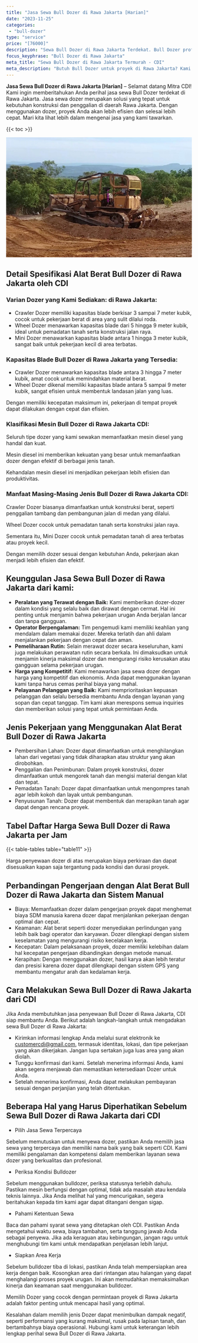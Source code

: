 ```yaml
---
title: "Jasa Sewa Bull Dozer di Rawa Jakarta [Harian]"
date: "2023-11-25"
categories:
 - "bull-dozer"
type: "service"
price: "[76000]"
description: "Sewa Bull Dozer di Rawa Jakarta Terdekat. Bull Dozer profesional untuk kebutuhan proyek konstruksi dengan performa maksimal. Segera konsultasikan kebutuhan Anda."
focus_keyphrase: "Bull Dozer di Rawa Jakarta"
meta_title: "Sewa Bull Dozer di Rawa Jakarta Termurah - CDI"
meta_description: "Butuh Bull Dozer untuk proyek di Rawa Jakarta? Kami adalah solusi tepat dengan solusi optimal. Dapatkan penawaran sekarang."
---
```


**Jasa Sewa Bull Dozer di Rawa Jakarta [Harian]** – Selamat datang Mitra CDI! Kami ingin memberitahukan Anda perihal jasa sewa Bull Dozer terdekat di Rawa Jakarta. Jasa sewa dozer merupakan solusi yang tepat untuk kebutuhan konstruksi dan penggalian di daerah Rawa Jakarta. Dengan menggunakan dozer, proyek Anda akan lebih efisien dan selesai lebih cepat. Mari kita lihat lebih dalam mengenai jasa yang kami tawarkan.

{{< toc >}}

![Jasa Sewa Bull Dozer di Rawa Jakarta [Harian]](/images/bull-dozer/bull-dozer-01.jpg)

## Detail Spesifikasi Alat Berat Bull Dozer di Rawa Jakarta oleh CDI

### Varian Dozer yang Kami Sediakan: di Rawa Jakarta:

*   Crawler Dozer memiliki kapasitas blade berkisar 3 sampai 7 meter kubik, cocok untuk pekerjaan berat di area yang sulit dilalui roda.
*   Wheel Dozer menawarkan kapasitas blade dari 5 hingga 9 meter kubik, ideal untuk pemadatan tanah serta konstruksi jalan raya.
*   Mini Dozer menawarkan kapasitas blade antara 1 hingga 3 meter kubik, sangat baik untuk pekerjaan kecil di area terbatas.

### Kapasitas Blade Bull Dozer di Rawa Jakarta yang Tersedia:

*   Crawler Dozer menawarkan kapasitas blade antara 3 hingga 7 meter kubik, amat cocok untuk memindahkan material berat.
*   Wheel Dozer dikenal memiliki kapasitas blade antara 5 sampai 9 meter kubik, sangat efisien untuk membentuk landasan jalan yang luas.

Dengan memiliki kecepatan maksimum ini, pekerjaan di tempat proyek dapat dilakukan dengan cepat dan efisien.

### Klasifikasi Mesin Bull Dozer di Rawa Jakarta CDI:

Seluruh tipe dozer yang kami sewakan memanfaatkan mesin diesel yang handal dan kuat.

Mesin diesel ini memberikan kekuatan yang besar untuk memanfaatkan dozer dengan efektif di berbagai jenis tanah.

Kehandalan mesin diesel ini menjadikan pekerjaan lebih efisien dan produktivitas.

### Manfaat Masing-Masing Jenis Bull Dozer di Rawa Jakarta CDI:

Crawler Dozer biasanya dimanfaatkan untuk konstruksi berat, seperti penggalian tambang dan pembangunan jalan di medan yang dilalui.

Wheel Dozer cocok untuk pemadatan tanah serta konstruksi jalan raya.

Sementara itu, Mini Dozer cocok untuk pemadatan tanah di area terbatas atau proyek kecil.

Dengan memilih dozer sesuai dengan kebutuhan Anda, pekerjaan akan menjadi lebih efisien dan efektif.

## Keunggulan Jasa Sewa Bull Dozer di Rawa Jakarta dari kami:

*   **Peralatan yang Terawat dengan Baik:** Kami memberikan dozer-dozer dalam kondisi yang selalu baik dan dirawat dengan cermat. Hal ini penting untuk menjamin bahwa pekerjaan urugan Anda berjalan lancar dan tanpa gangguan.
*   **Operator Berpengalaman:** Tim pengemudi kami memiliki keahlian yang mendalam dalam memakai dozer. Mereka terlatih dan ahli dalam menjalankan pekerjaan dengan cepat dan aman.
*   **Pemeliharaan Rutin:** Selain merawat dozer secara keseluruhan, kami juga melakukan perawatan rutin secara berkala. Ini dimaksudkan untuk menjamin kinerja maksimal dozer dan mengurangi risiko kerusakan atau gangguan selama pekerjaan urugan.
*   **Harga yang Kompetitif:** Kami menawarkan jasa sewa dozer dengan harga yang kompetitif dan ekonomis. Anda dapat menggunakan layanan kami tanpa harus cemas perihal biaya yang mahal.
*   **Pelayanan Pelanggan yang Baik:** Kami memprioritaskan kepuasan pelanggan dan selalu bersedia membantu Anda dengan layanan yang sopan dan cepat tanggap. Tim kami akan merespons semua inquiries dan memberikan solusi yang tepat untuk permintaan Anda.

## Jenis Pekerjaan yang Menggunakan Alat Berat Bull Dozer di Rawa Jakarta

*   Pembersihan Lahan: Dozer dapat dimanfaatkan untuk menghilangkan lahan dari vegetasi yang tidak diharapkan atau struktur yang akan dirobohkan.
*   Penggalian dan Penimbunan: Dalam proyek konstruksi, dozer dimanfaatkan untuk mengorek tanah dan mengisi material dengan kilat dan tepat.
*   Pemadatan Tanah: Dozer dapat dimanfaatkan untuk mengompres tanah agar lebih kokoh dan layak untuk pembangunan.
*   Penyusunan Tanah: Dozer dapat membentuk dan merapikan tanah agar dapat dengan rencana proyek.

## Tabel Daftar Harga Sewa Bull Dozer di Rawa Jakarta per Jam

{{< table-tables table="table11" >}}

Harga penyewaan dozer di atas merupakan biaya perkiraan dan dapat disesuaikan kapan saja tergantung pada kondisi dan durasi proyek.

## Perbandingan Pengerjaan dengan Alat Berat Bull Dozer di Rawa Jakarta dan Sistem Manual

*   Biaya: Memanfaatkan dozer dalam pengerjaan proyek dapat menghemat biaya SDM manusia karena dozer dapat menjalankan pekerjaan dengan optimal dan cepat.
*   Keamanan: Alat berat seperti dozer menyediakan perlindungan yang lebih baik bagi operator dan karyawan. Dozer dilengkapi dengan sistem keselamatan yang mengurangi risiko kecelakaan kerja.
*   Kecepatan: Dalam pelaksanaan proyek, dozer memiliki kelebihan dalam hal kecepatan pengerjaan dibandingkan dengan metode manual.
*   Kerapihan: Dengan menggunakan dozer, hasil karya akan lebih teratur dan presisi karena dozer dapat dilengkapi dengan sistem GPS yang membantu mengatur arah dan kedalaman kerja.

## Cara Melakukan Sewa Bull Dozer di Rawa Jakarta dari CDI

Jika Anda membutuhkan jasa penyewaan Bull Dozer di Rawa Jakarta, CDI siap membantu Anda. Berikut adalah langkah-langkah untuk mengadakan sewa Bull Dozer di Rawa Jakarta:

*   Kirimkan informasi lengkap Anda melalui surat elektronik ke customercdi@gmail.com, termasuk identitas, lokasi, dan tipe pekerjaan yang akan dikerjakan. Jangan lupa sertakan juga luas area yang akan diolah.
*   Tunggu konfirmasi dari kami. Setelah menerima informasi Anda, kami akan segera menjawab dan memastikan ketersediaan Dozer untuk Anda.
*   Setelah menerima konfirmasi, Anda dapat melakukan pembayaran sesuai dengan perjanjian yang telah ditentukan.

## Beberapa Hal yang Harus Diperhatikan Sebelum Sewa Bull Dozer di Rawa Jakarta dari CDI

*   Pilih Jasa Sewa Terpercaya

Sebelum memutuskan untuk menyewa dozer, pastikan Anda memilih jasa sewa yang terpercaya dan memiliki nama baik yang baik seperti CDI. Kami memiliki pengalaman dan kompetensi dalam memberikan layanan sewa dozer yang berkualitas dan profesional.
*   Periksa Kondisi Bulldozer

Sebelum menggunakan bulldozer, periksa statusnya terlebih dahulu. Pastikan mesin berfungsi dengan optimal, tidak ada masalah atau kendala teknis lainnya. Jika Anda melihat hal yang mencurigakan, segera beritahukan kepada tim kami agar dapat ditangani dengan sigap.
*   Pahami Ketentuan Sewa

Baca dan pahami syarat sewa yang ditetapkan oleh CDI. Pastikan Anda mengetahui waktu sewa, biaya tambahan, serta tanggung jawab Anda sebagai penyewa. Jika ada keraguan atau kebingungan, jangan ragu untuk menghubungi tim kami untuk mendapatkan penjelasan lebih lanjut.
*   Siapkan Area Kerja

Sebelum bulldozer tiba di lokasi, pastikan Anda telah mempersiapkan area kerja dengan baik. Kosongkan area dari rintangan atau halangan yang dapat menghalangi proses proyek urugan. Ini akan memudahkan memaksimalkan kinerja dan keamanan saat menggunakan bulldozer.

Memilih Dozer yang cocok dengan permintaan proyek di Rawa Jakarta adalah faktor penting untuk mencapai hasil yang optimal.

Kesalahan dalam memilih jenis Dozer dapat menimbulkan dampak negatif, seperti performansi yang kurang maksimal, rusak pada lapisan tanah, dan bertambahnya biaya operasional. Hubungi kami untuk keterangan lebih lengkap perihal sewa Bull Dozer di Rawa Jakarta.